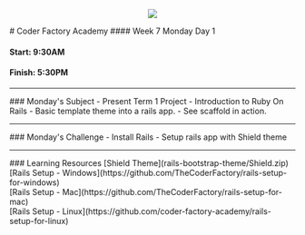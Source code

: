 <p align="center"><img src="https://github.com/coder-factory-academy/cf-guidline-css/blob/master/CFA.png"></p>
# Coder Factory Academy
#### Week 7 Monday Day 1

#### Start: 9:30AM
#### Finish: 5:30PM
<hr>
### Monday's Subject
- Present Term 1 Project
- Introduction to Ruby On Rails
- Basic template theme into a rails app.
- See scaffold in action.


<hr>
### Monday's Challenge
- Install Rails
- Setup rails app with Shield theme

<hr>
### Learning Resources
[Shield Theme](rails-bootstrap-theme/Shield.zip) <br>
[Rails Setup - Windows](https://github.com/TheCoderFactory/rails-setup-for-windows) <br>
[Rails Setup - Mac](https://github.com/TheCoderFactory/rails-setup-for-mac) <br>
[Rails Setup - Linux](https://github.com/coder-factory-academy/rails-setup-for-linux)
